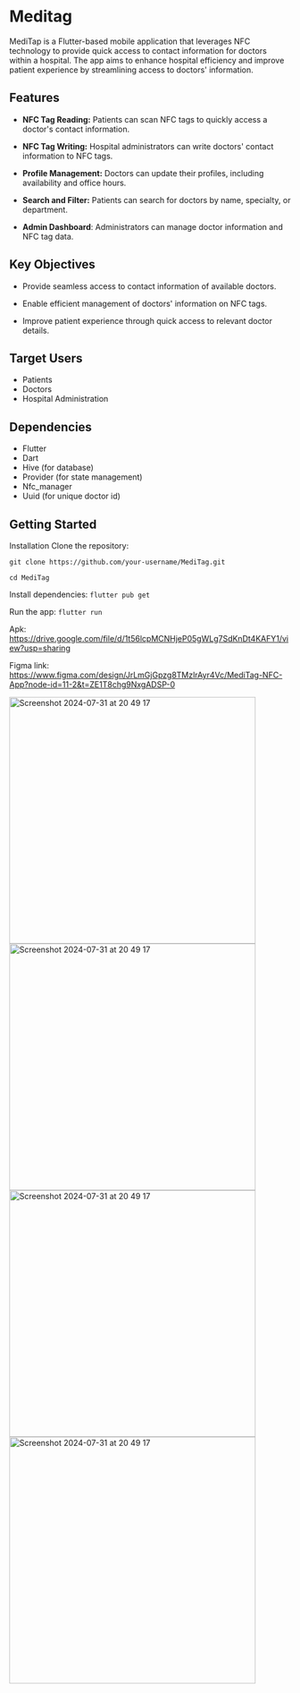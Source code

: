 # Meditag

MediTap is a Flutter-based mobile application that leverages NFC technology to provide quick access to contact information for doctors within a hospital. The app aims to enhance hospital efficiency and improve patient experience by streamlining access to doctors' information.

## Features

- **NFC Tag Reading:** Patients can scan NFC tags to quickly access a doctor's contact information.

- **NFC Tag Writing:** Hospital administrators can write doctors' contact information to NFC tags.

- **Profile Management:** Doctors can update their profiles, including availability and office hours.

- **Search and Filter:** Patients can search for doctors by name, specialty, or department.

- **Admin Dashboard**: Administrators can manage doctor information and NFC tag data.

## Key Objectives
- Provide seamless access to contact information of available doctors.
  
- Enable efficient management of doctors' information on NFC tags.
  
- Improve patient experience through quick access to relevant doctor details.

## Target Users
- Patients
- Doctors
- Hospital Administration

## Dependencies
- Flutter
- Dart
- Hive (for database)
- Provider (for state management)
- Nfc_manager
- Uuid (for unique doctor id)

## Getting Started

Installation
Clone the repository:

```git clone https://github.com/your-username/MediTag.git```

```cd MediTag```

Install dependencies:
```flutter pub get```

Run the app:
```flutter run```

Apk: https://drive.google.com/file/d/1t56lcpMCNHjeP05gWLg7SdKnDt4KAFY1/view?usp=sharing

Figma link: https://www.figma.com/design/JrLmGjGpzg8TMzlrAyr4Vc/MediTag-NFC-App?node-id=11-2&t=ZE1T8chg9NxgADSP-0



<img width="441" alt="Screenshot 2024-07-31 at 20 49 17" src="https://github.com/user-attachments/assets/eb4f3d2b-2e73-4642-8ff7-07413efd67bf">


<img width="441" alt="Screenshot 2024-07-31 at 20 49 17" src="https://github.com/user-attachments/assets/ecf02197-ffed-4ad8-a84b-8da664688b50">


<img width="441" alt="Screenshot 2024-07-31 at 20 49 17" src="https://github.com/user-attachments/assets/5ba62eb8-deba-4192-8c14-728ac8468ba6">


<img width="441" alt="Screenshot 2024-07-31 at 20 49 17" src="https://github.com/user-attachments/assets/a5777d2c-b626-421c-98b0-1b34effb9e47">



